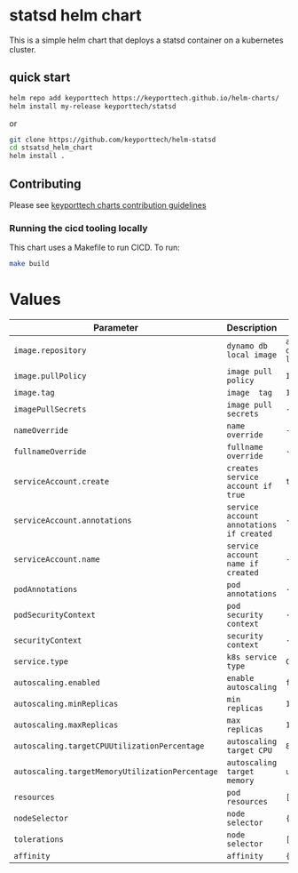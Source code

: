 # statsd helm chart

This is a simple helm chart that deploys a statsd container on a kubernetes cluster.

## quick start

```bash
helm repo add keyporttech https://keyporttech.github.io/helm-charts/
helm install my-release keyporttech/statsd
```
or

```bash
git clone https://github.com/keyporttech/helm-statsd
cd stsatsd_helm_chart
helm install .
```

## Contributing
Please see [keyporttech charts contribution guidelines](https://github.com/keyporttech/helm-charts/blob/master/CONTRIBUTING.md)

### Running the cicd tooling locally

This chart uses a Makefile to run CICD. To run:

```bash
make build
```

# Values

| Parameter | Description | Default |
| ----------------------- | --------------------------------------------- | ---------------------------------------------------------- |
| `image.repository` | `dynamo db local image` | `amazon dynamodb-local` |
| `image.pullPolicy`| `image pull policy` | `IfNotPresent` |  
| `image.tag` | `image  tag` | `1.12.0` |
| `imagePullSecrets` | `image pull secrets` | `-` |
| `nameOverride` | `name override` | `-` |
| `fullnameOverride` | `fullname override` | `-` |
| `serviceAccount.create` | `creates service account if true` | `true` |
| `serviceAccount.annotations` | `service account annotations if created` | `-` |
| `serviceAccount.name` | `service account name if created` | `-` |
| `podAnnotations` | `pod annotations` | `-` |
| `podSecurityContext` | `pod security context` | `-` |
| `securityContext` | `security context` | `-` |
| `service.type` | `k8s service type` | `ClusterIP` |
| `autoscaling.enabled` | `enable autoscaling` | `false` |
| `autoscaling.minReplicas` | `min replicas` | `1` |
| `autoscaling.maxReplicas` | `max replicas` | `100` |
| `autoscaling.targetCPUUtilizationPercentage` | `autoscaling target CPU` | `80` |
| `autoscaling.targetMemoryUtilizationPercentage` | `autoscaling target memory` | `unset` |
| `resources` | `pod resources` | `[]` |
| `nodeSelector` | `node selector` | `{}` |
| `tolerations` | `node selector` | `[]` |
| `affinity` | `affinity` | `{}` |
